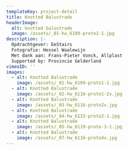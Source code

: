 ```yaml
---
templateKey: project-detail
title: Knotted Balustrade
headerImage:
  alt: knotted balustrade
  image: /assets/_01-hw_6109-proto1-1.jpg
description: |-
  Opdrachtgever: EeStairs
  Fotografie: Hessel Waalewijn
  Met dank aan: Frans-Pieter Vonck, Allplast
  Supported by: Provincie Gelderland
vimeoID: ''
images:
  - alt: Knotted Balustrade
    image: /assets/_01-hw_6109-proto1-1.jpg
  - alt: Knotted Balustrade
    image: /assets/_02-hw_6116-proto1-2v.jpg
  - alt: Knotted Balustrade
    image: /assets/_03-hw_6116-proto2v.jpg
  - alt: Knotted Balustrade
    image: /assets/_04-hw_6132-proto2-1.jpg
  - alt: Knotted Balustrade
    image: /assets/_05-hw_6119-proto-3-1.jpg
  - alt: Knotted Balustrade
    image: /assets/_07-hw_6116-proto4v.jpg
---
```

